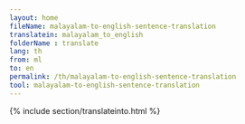 ```yaml
---
layout: home
fileName: malayalam-to-english-sentence-translation
translatein: malayalam_to_english
folderName : translate
lang: th
from: ml
to: en
permalink: /th/malayalam-to-english-sentence-translation
tool: malayalam-to-english-sentence-translation
---
```

{% include section/translateinto.html %}